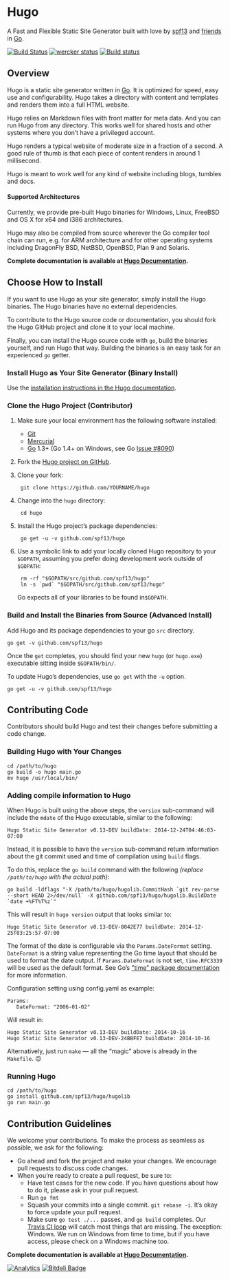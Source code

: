 # Hugo
A Fast and Flexible Static Site Generator built with love by [spf13](http://spf13.com/) and [friends](https://github.com/spf13/hugo/graphs/contributors) in [Go][].

[![Build Status](https://travis-ci.org/spf13/hugo.png)](https://travis-ci.org/spf13/hugo) [![wercker status](https://app.wercker.com/status/1a0de7d703ce3b80527f00f675e1eb32 "wercker status")](https://app.wercker.com/project/bykey/1a0de7d703ce3b80527f00f675e1eb32) [![Build status](https://ci.appveyor.com/api/projects/status/n2mo912b8s2505e8/branch/master?svg=true)](https://ci.appveyor.com/project/spf13/hugo/branch/master)

## Overview

Hugo is a static site generator written in [Go][]. It is optimized for speed, easy use and configurability. Hugo takes a directory with content and templates and renders them into a full HTML website.

Hugo relies on Markdown files with front matter for meta data. And you can run Hugo from any directory. This works well for shared hosts and other systems where you don’t have a privileged account.

Hugo renders a typical website of moderate size in a fraction of a second. A good rule of thumb is that each piece of content renders in around 1 millisecond.

Hugo is meant to work well for any kind of website including blogs, tumbles and docs.

#### Supported Architectures

Currently, we provide pre-built Hugo binaries for Windows, Linux, FreeBSD and OS&nbsp;X for x64 and i386 architectures.

Hugo may also be compiled from source wherever the Go compiler tool chain can run, e.g. for ARM architecture and for other operating systems including DragonFly BSD, NetBSD, OpenBSD, Plan&nbsp;9 and Solaris.

**Complete documentation is available at [Hugo Documentation](http://gohugo.io/).**

## Choose How to Install

If you want to use Hugo as your site generator, simply install the Hugo binaries. The Hugo binaries have no external dependencies.

To contribute to the Hugo source code or documentation, you should fork the Hugo GitHub project and clone it to your local machine.

Finally, you can install the Hugo source code with `go`, build the binaries yourself, and run Hugo that way. Building the binaries is an easy task for an experienced `go` getter.

### Install Hugo as Your Site Generator (Binary Install)

Use the [installation instructions in the Hugo documentation](http://gohugo.io/overview/installing/).

### Clone the Hugo Project (Contributor)

1. Make sure your local environment has the following software installed:

    * [Git](http://git-scm.com/)
    * [Mercurial](http://mercurial.selenic.com/)
    * [Go][] 1.3+ (Go 1.4+ on Windows, see Go [Issue #8090](https://code.google.com/p/go/issues/detail?id=8090))

2. Fork the [Hugo project on GitHub](https://github.com/spf13/hugo).

3. Clone your fork:

        git clone https://github.com/YOURNAME/hugo

4. Change into the `hugo` directory:

        cd hugo

5. Install the Hugo project’s package dependencies:

        go get -u -v github.com/spf13/hugo

6. Use a symbolic link to add your locally cloned Hugo repository to your `$GOPATH`, assuming you prefer doing development work outside of `$GOPATH`:

        rm -rf "$GOPATH/src/github.com/spf13/hugo"
        ln -s `pwd` "$GOPATH/src/github.com/spf13/hugo"

    Go expects all of your libraries to be found in`$GOPATH`.

### Build and Install the Binaries from Source (Advanced Install)

Add Hugo and its package dependencies to your go `src` directory.

    go get -v github.com/spf13/hugo

Once the `get` completes, you should find your new `hugo` (or `hugo.exe`) executable sitting inside `$GOPATH/bin/`.

To update Hugo’s dependencies, use `go get` with the `-u` option.

    go get -u -v github.com/spf13/hugo

## Contributing Code

Contributors should build Hugo and test their changes before submitting a code change.

### Building Hugo with Your Changes

    cd /path/to/hugo
    go build -o hugo main.go
    mv hugo /usr/local/bin/

### Adding compile information to Hugo

When Hugo is built using the above steps, the `version` sub-command will include the `mdate` of the Hugo executable, similar to the following:

    Hugo Static Site Generator v0.13-DEV buildDate: 2014-12-24T04:46:03-07:00

Instead, it is possible to have the `version` sub-command return information about the git commit used and time of compilation using `build` flags.

To do this, replace the `go build` command with the following *(replace `/path/to/hugo` with the actual path)*:

    go build -ldflags "-X /path/to/hugo/hugolib.CommitHash `git rev-parse --short HEAD 2>/dev/null` -X github.com/spf13/hugo/hugolib.BuildDate `date +%FT%T%z`"

This will result in `hugo version` output that looks similar to:

    Hugo Static Site Generator v0.13-DEV-8042E77 buildDate: 2014-12-25T03:25:57-07:00

The format of the date is configurable via the `Params.DateFormat` setting. `DateFormat` is a string value representing the Go time layout that should be used to format the date output. If `Params.DateFormat` is not set, `time.RFC3339` will be used as the default format. See Go’s ["time" package documentation](http://golang.org/pkg/time/#pkg-constants) for more information.

Configuration setting using config.yaml as example:

    Params:
       DateFormat: "2006-01-02"

Will result in:

    Hugo Static Site Generator v0.13-DEV buildDate: 2014-10-16
    Hugo Static Site Generator v0.13-DEV-24BBFE7 buildDate: 2014-10-16

Alternatively, just run `make` &mdash; all the “magic” above is already in the `Makefile`.  :wink:

### Running Hugo

    cd /path/to/hugo
    go install github.com/spf13/hugo/hugolib
    go run main.go

## Contribution Guidelines

We welcome your contributions. To make the process as seamless as possible, we ask for the following:

* Go ahead and fork the project and make your changes. We encourage pull requests to discuss code changes.
* When you’re ready to create a pull request, be sure to:
     * Have test cases for the new code. If you have questions about how to do it, please ask in your pull request.
     * Run `go fmt`
     * Squash your commits into a single commit. `git rebase -i`. It’s okay to force update your pull request.
     * Make sure `go test ./...` passes, and `go build` completes. Our [Travis CI loop](https://travis-ci.org/spf13/hugo) will catch most things that are missing. The exception: Windows. We run on Windows from time to time, but if you have access, please check on a Windows machine too.

**Complete documentation is available at [Hugo Documentation](http://gohugo.io/).**

[![Analytics](https://ga-beacon.appspot.com/UA-7131036-6/hugo/readme)](https://github.com/igrigorik/ga-beacon)
[![Bitdeli Badge](https://d2weczhvl823v0.cloudfront.net/spf13/hugo/trend.png)](https://bitdeli.com/free "Bitdeli Badge")

[Go]: http://golang.org/
